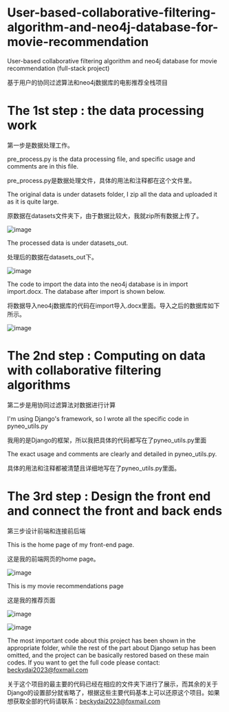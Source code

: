 # User-based-collaborative-filtering-algorithm-and-neo4j-database-for-movie-recommendation
User-based collaborative filtering algorithm and neo4j database for movie recommendation (full-stack project)

基于用户的协同过滤算法和neo4j数据库的电影推荐全栈项目

# The 1st step : the data processing work

第一步是数据处理工作。

pre_process.py is the data processing file, and specific usage and comments are in this file.

pre_process.py是数据处理文件，具体的用法和注释都在这个文件里。

The original data is under datasets folder, I zip all the data and uploaded it as it is quite large. 

原数据在datasets文件夹下，由于数据比较大，我就zip所有数据上传了。

![image](https://github.com/Becky-Dai/User-based-collaborative-filtering-algorithm-and-neo4j-database-for-movie-recommendation/assets/58799631/3ac6abae-0299-49e0-8971-2fd807e6ca1d)

The processed data is under datasets_out.

处理后的数据在datasets_out下。

![image](https://github.com/Becky-Dai/User-based-collaborative-filtering-algorithm-and-neo4j-database-for-movie-recommendation/assets/58799631/4a468c96-85ec-4e84-987e-40a1777308b8)

The code to import the data into the neo4j database is in import import.docx. The database after import is shown below.

将数据导入neo4j数据库的代码在import导入.docx里面。导入之后的数据库如下所示。

![image](https://github.com/Becky-Dai/User-based-collaborative-filtering-algorithm-and-neo4j-database-for-movie-recommendation/assets/58799631/6e87b2e0-f84f-4761-8237-dd991cef8db7)


# The 2nd step : Computing on data with collaborative filtering algorithms

第二步是用协同过滤算法对数据进行计算

I'm using Django's framework, so I wrote all the specific code in pyneo_utils.py

我用的是Django的框架，所以我把具体的代码都写在了pyneo_utils.py里面

The exact usage and comments are clearly and detailed in pyneo_utils.py.

具体的用法和注释都被清楚且详细地写在了pyneo_utils.py里面。

# The 3rd step : Design the front end and connect the front and back ends
第三步设计前端和连接前后端


This is the home page of my front-end page.

这是我的前端网页的home page。

![image](https://github.com/Becky-Dai/User-based-collaborative-filtering-algorithm-and-neo4j-database-for-movie-recommendation/assets/58799631/7a6d2cff-c69a-487f-846d-6dfa8d9b50fa)

This is my movie recommendations page

这是我的推荐页面

![image](https://github.com/Becky-Dai/User-based-collaborative-filtering-algorithm-and-neo4j-database-for-movie-recommendation/assets/58799631/b2ac04d8-0417-4850-83cb-d56a319274d1)

![image](https://github.com/Becky-Dai/User-based-collaborative-filtering-algorithm-and-neo4j-database-for-movie-recommendation/assets/58799631/ffbe040c-4c39-485e-b9ab-ab457741f489)


The most important code about this project has been shown in the appropriate folder, while the rest of the part about Django setup has been omitted, and the project can be basically restored based on these main codes. If you want to get the full code please contact: beckydai2023@foxmail.com

关于这个项目的最主要的代码已经在相应的文件夹下进行了展示，而其余的关于Django的设置部分就省略了，根据这些主要代码基本上可以还原这个项目。如果想获取全部的代码请联系：beckydai2023@foxmail.com
